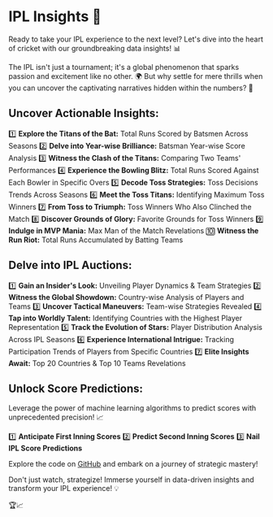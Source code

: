 # IPL Insights 🏏

Ready to take your IPL experience to the next level? Let's dive into the heart of cricket with our groundbreaking data insights! 📊

The IPL isn't just a tournament; it's a global phenomenon that sparks passion and excitement like no other. 🌍 But why settle for mere thrills when you can uncover the captivating narratives hidden within the numbers? 🚀

## Uncover Actionable Insights:

1️⃣ **Explore the Titans of the Bat:** Total Runs Scored by Batsmen Across Seasons
2️⃣ **Delve into Year-wise Brilliance:** Batsman Year-wise Score Analysis
3️⃣ **Witness the Clash of the Titans:** Comparing Two Teams' Performances
4️⃣ **Experience the Bowling Blitz:** Total Runs Scored Against Each Bowler in Specific Overs
5️⃣ **Decode Toss Strategies:** Toss Decisions Trends Across Seasons
6️⃣ **Meet the Toss Titans:** Identifying Maximum Toss Winners
7️⃣ **From Toss to Triumph:** Toss Winners Who Also Clinched the Match
8️⃣ **Discover Grounds of Glory:** Favorite Grounds for Toss Winners
9️⃣ **Indulge in MVP Mania:** Max Man of the Match Revelations
🔟 **Witness the Run Riot:** Total Runs Accumulated by Batting Teams

## Delve into IPL Auctions:

1️⃣ **Gain an Insider's Look:** Unveiling Player Dynamics & Team Strategies
2️⃣ **Witness the Global Showdown:** Country-wise Analysis of Players and Teams
3️⃣ **Uncover Tactical Maneuvers:** Team-wise Strategies Revealed
4️⃣ **Tap into Worldly Talent:** Identifying Countries with the Highest Player Representation
5️⃣ **Track the Evolution of Stars:** Player Distribution Analysis Across IPL Seasons
6️⃣ **Experience International Intrigue:** Tracking Participation Trends of Players from Specific Countries
7️⃣ **Elite Insights Await:** Top 20 Countries & Top 10 Teams Revelations

## Unlock Score Predictions:

Leverage the power of machine learning algorithms to predict scores with unprecedented precision! 📈

1️⃣ **Anticipate First Inning Scores**
2️⃣ **Predict Second Inning Scores**
3️⃣ **Nail IPL Score Predictions**

Explore the code on [GitHub](https://github.com/DeeprajVadhwane/Data-Analysis-projects/new/main/IPL_Analysis_and_Prediction) and embark on a journey of strategic mastery!

Don't just watch, strategize! Immerse yourself in data-driven insights and transform your IPL experience! 💡 

 🏆📈
